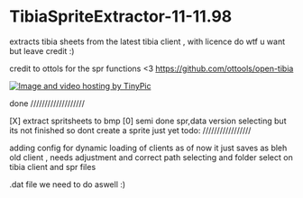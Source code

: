 # TibiaSpriteExtractor-11-11.98
extracts tibia sheets from the latest tibia client , with licence do wtf u want but leave credit :)

credit to ottols for the spr functions <3
https://github.com/ottools/open-tibia


<a href="http://sv.tinypic.com?ref=fwhibn" target="_blank"><img src="http://i64.tinypic.com/fwhibn.png" border="0" alt="Image and video hosting by TinyPic"></a>


done
///////////////////

[X] extract spritsheets to bmp
[0] semi done spr,data version selecting but its not finished so dont create a sprite just yet
todo:
/////////////////

adding config for dynamic loading of clients
as of now it just saves as bleh old client , needs adjustment and correct path selecting and folder select on tibia client and spr files

.dat file we need to do aswell :)
